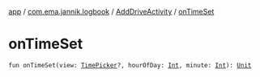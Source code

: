 [app](../../index.md) / [com.ema.jannik.logbook](../index.md) / [AddDriveActivity](index.md) / [onTimeSet](./on-time-set.md)

# onTimeSet

`fun onTimeSet(view: `[`TimePicker`](https://developer.android.com/reference/android/widget/TimePicker.html)`?, hourOfDay: `[`Int`](https://kotlinlang.org/api/latest/jvm/stdlib/kotlin/-int/index.html)`, minute: `[`Int`](https://kotlinlang.org/api/latest/jvm/stdlib/kotlin/-int/index.html)`): `[`Unit`](https://kotlinlang.org/api/latest/jvm/stdlib/kotlin/-unit/index.html)